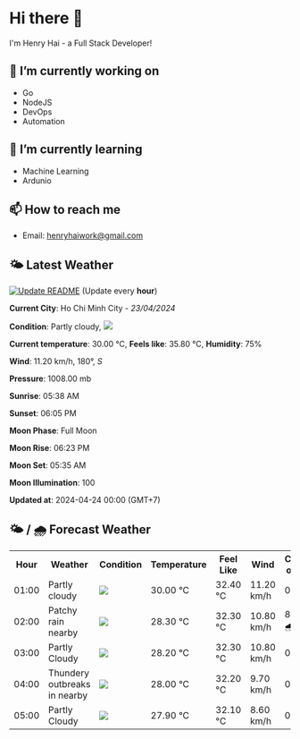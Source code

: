 # Hi there 👋

I'm Henry Hai - a Full Stack Developer!

## 🔭 I’m currently working on

- Go
- NodeJS
- DevOps
- Automation

## 🌱 I’m currently learning

- Machine Learning
- Ardunio

## 📫 How to reach me

- Email: <henryhaiwork@gmail.com>

## 🌤️ Latest Weather
[![Update README](https://github.com/henry0hai/henry0hai/actions/workflows/udpateReadme.yml/badge.svg)](https://github.com/henry0hai/henry0hai/actions/workflows/udpateReadme.yml)
(Update every **hour**)
<!-- CURRENT_WEATHER:START -->
**Current City**: Ho Chi Minh City - *23/04/2024*

**Condition**: Partly cloudy, <img src="https://cdn.weatherapi.com/weather/64x64/night/116.png"/>

**Current temperature**: 30.00 °C, **Feels like**: 35.80 °C, **Humidity**: 75%

**Wind**: 11.20 km/h, 180°, *S*

**Pressure**: 1008.00 mb

**Sunrise**: 05:38 AM

**Sunset**: 06:05 PM

**Moon Phase**: Full Moon

**Moon Rise**: 06:23 PM

**Moon Set**: 05:35 AM

**Moon Illumination**: 100

**Updated at**: 2024-04-24 00:00 (GMT+7)<!-- CURRENT_WEATHER:END -->

## 🌤️ / 🌧️ Forecast Weather
<!-- FORECAST_WEATHER:START -->
<table>
		<tr>
			<th>Hour</th>
			<th>Weather</th>
			<th>Condition</th>
			<th>Temperature</th>
			<th>Feel Like</th>
			<th>Wind</th>
			<th>Chance of Rain</th>
		</tr>
				<tr>
					<td>01:00</td>
					<td>Partly cloudy</td>
					<td><img src='https://cdn.weatherapi.com/weather/64x64/night/116.png'/></td>
					<td>30.00 °C</td>
					<td>32.40 °C</td>
					<td>11.20 km/h</td>
					<td>0 %</td>
				</tr>
				<tr>
					<td>02:00</td>
					<td>Patchy rain nearby</td>
					<td><img src='https://cdn.weatherapi.com/weather/64x64/night/176.png'/></td>
					<td>28.30 °C</td>
					<td>32.30 °C</td>
					<td>10.80 km/h</td>
					<td>85 % 🌧️</td>
				</tr>
				<tr>
					<td>03:00</td>
					<td>Partly Cloudy </td>
					<td><img src='https://cdn.weatherapi.com/weather/64x64/night/116.png'/></td>
					<td>28.20 °C</td>
					<td>32.30 °C</td>
					<td>10.80 km/h</td>
					<td>0 %</td>
				</tr>
				<tr>
					<td>04:00</td>
					<td>Thundery outbreaks in nearby</td>
					<td><img src='https://cdn.weatherapi.com/weather/64x64/night/200.png'/></td>
					<td>28.00 °C</td>
					<td>32.20 °C</td>
					<td>9.70 km/h</td>
					<td>0 %</td>
				</tr>
				<tr>
					<td>05:00</td>
					<td>Partly Cloudy </td>
					<td><img src='https://cdn.weatherapi.com/weather/64x64/night/116.png'/></td>
					<td>27.90 °C</td>
					<td>32.10 °C</td>
					<td>8.60 km/h</td>
					<td>0 %</td>
				</tr>
</table>
<!-- FORECAST_WEATHER:END -->
